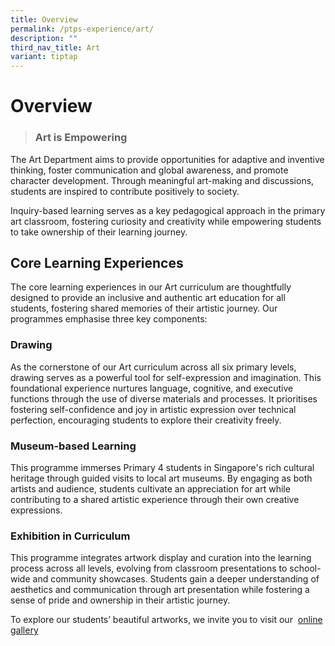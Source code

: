 ```yaml
---
title: Overview
permalink: /ptps-experience/art/
description: ""
third_nav_title: Art
variant: tiptap
---
```

<h1>Overview</h1>
<blockquote>
<h3>Art is Empowering</h3>
</blockquote>
<p>The Art Department aims to provide opportunities for adaptive and inventive
thinking, foster communication and global awareness, and promote character
development. Through meaningful art-making and discussions, students are
inspired to contribute positively to society.</p>
<p></p>
<p>Inquiry-based learning serves as a key pedagogical approach in the primary
art classroom, fostering curiosity and creativity while empowering students
to take ownership of their learning journey.</p>
<p></p>
<h2>Core Learning Experiences</h2>
<p>The core learning experiences in our Art curriculum are thoughtfully designed
to provide an inclusive and authentic art education for all students, fostering
shared memories of their artistic journey. Our programmes emphasise three
key components:</p>
<p></p>
<h3>Drawing</h3>
<p>As the cornerstone of our Art curriculum across all six primary levels,
drawing serves as a powerful tool for self-expression and imagination.
This foundational experience nurtures language, cognitive, and executive
functions through the use of diverse materials and processes. It prioritises
fostering self-confidence and joy in artistic expression over technical
perfection, encouraging students to explore their creativity freely.</p>
<p></p>
<h3>Museum-based Learning</h3>
<p>This programme immerses Primary 4 students in Singapore's rich cultural
heritage through guided visits to local art museums. By engaging as both
artists and audience, students cultivate an appreciation for art while
contributing to a shared artistic experience through their own creative
expressions.</p>
<p></p>
<h3>Exhibition in Curriculum</h3>
<p>This programme integrates artwork display and curation into the learning
process across all levels, evolving from classroom presentations to school-wide
and community showcases. Students gain a deeper understanding of aesthetics
and communication through art presentation while fostering a sense of pride
and ownership in their artistic journey.</p>
<p></p>
<p>To explore our students’ beautiful artworks, we invite you to visit our&nbsp;
<a href="https://sites.google.com/moe.edu.sg/ptpsart/home?authuser=0%20" rel="noopener noreferrer nofollow" target="_blank">online gallery</a>
</p>